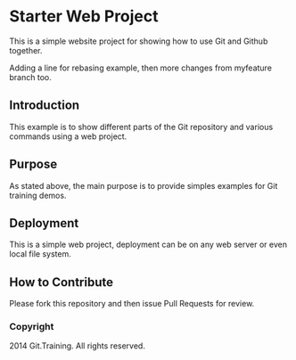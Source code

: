 # Starter Web Project

This is a simple website project for showing how to use Git and Github together.

Adding a line for rebasing example, then more changes from myfeature branch too.

## Introduction

This example is to show different parts of the Git repository and various commands using a web project.

## Purpose

As stated above, the main purpose is to provide simples examples for Git training demos.

## Deployment

This is a simple web project, deployment can be on any web server or even local file system.
## How to Contribute

Please fork this repository and then issue Pull Requests for review.

### Copyright

2014 Git.Training. All rights reserved.